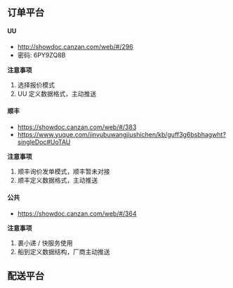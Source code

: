 ## 订单平台

#### UU
- http://showdoc.canzan.com/web/#/296
- 密码: 6PY9ZQ8B

**注意事项**
1. 选择报价模式
2. UU 定义数据格式，主动推送

#### 顺丰
- https://showdoc.canzan.com/web/#/383
- https://www.yuque.com/jinyubuwangjiushichen/kb/guff3g6bsbhagwht?singleDoc#UoTAU

**注意事项**
1. 顺丰询价发单模式，顺丰暂未对接
2. 顺丰定义数据格式，主动推送

#### 公共
- https://showdoc.canzan.com/web/#/364

**注意事项**

1. 裹小递 / 快服务使用
2. 船到定义数据结构，厂商主动推送

## 配送平台